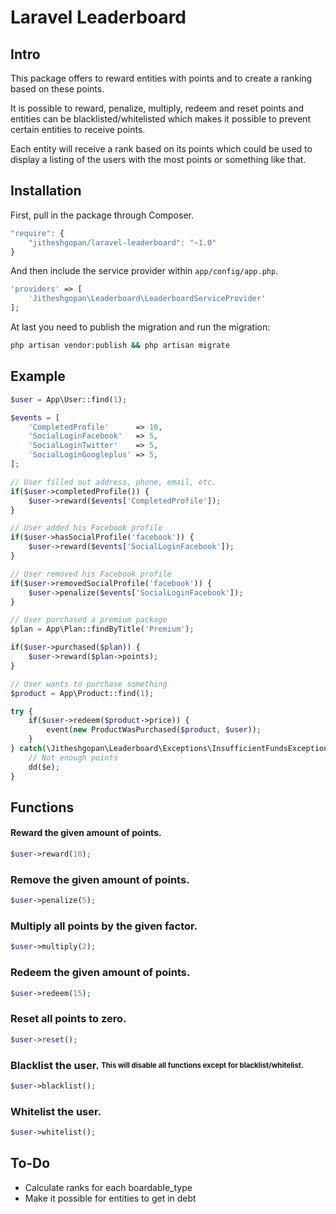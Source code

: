 # Laravel Leaderboard

## Intro

This package offers to reward entities with points and to create a ranking based on these points.

It is possible to reward, penalize, multiply, redeem and reset points and entities can be blacklisted/whitelisted which makes it possible to prevent certain entities to receive points.

Each entity will receive a rank based on its points which could be used to display a listing of the users with the most points or something like that.

## Installation

First, pull in the package through Composer.

```js
"require": {
    "jitheshgopan/laravel-leaderboard": "~1.0"
}
```

And then include the service provider within `app/config/app.php`.

```php
'providers' => [
    'Jitheshgopan\Leaderboard\LeaderboardServiceProvider'
];
```

At last you need to publish the migration and run the migration:

```bash
php artisan vendor:publish && php artisan migrate
```

## Example

```php
$user = App\User::find(1);

$events = [
    'CompletedProfile'      => 10,
    'SocialLoginFacebook'   => 5,
    'SocialLoginTwitter'    => 5,
    'SocialLoginGoogleplus' => 5,
];

// User filled out address, phone, email, etc.
if($user->completedProfile()) {
    $user->reward($events['CompletedProfile']);
}

// User added his Facebook profile
if($user->hasSocialProfile('facebook')) {
    $user->reward($events['SocialLoginFacebook']);
}

// User removed his Facebook profile
if($user->removedSocialProfile('facebook')) {
    $user->penalize($events['SocialLoginFacebook']);
}

// User purchased a premium package
$plan = App\Plan::findByTitle('Premium');

if($user->purchased($plan)) {
    $user->reward($plan->points);
}

// User wants to purchase something
$product = App\Product::find(1);

try {
    if($user->redeem($product->price)) {
        event(new ProductWasPurchased($product, $user));
    }
} catch(\Jitheshgopan\Leaderboard\Exceptions\InsufficientFundsException $e) {
    // Not enough points
    dd($e);
}
```

## Functions

#### Reward the given amount of points.
```php
$user->reward(10);
```

### Remove the given amount of points.
```php
$user->penalize(5);
```

### Multiply all points by the given factor.
```php
$user->multiply(2);
```

### Redeem the given amount of points.
```php
$user->redeem(15);
```

### Reset all points to zero.
```php
$user->reset();
```

### Blacklist the user. <sub><sup>This will disable all functions except for blacklist/whitelist.</sub></sup>
```php
$user->blacklist();
```

### Whitelist the user.
```php
$user->whitelist();
```

## To-Do
- Calculate ranks for each boardable_type
- Make it possible for entities to get in debt

